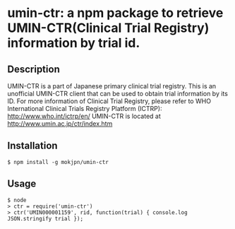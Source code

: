 # umin-ctr: a npm package to retrieve UMIN-CTR(Clinical Trial Registry) information by trial id.

## Description

UMIN-CTR is a part of Japanese primary clinical trial registry. This is an unofficial UMIN-CTR client that can be used to obtain trial information by its ID.
For more information of Clinical Trial Registry, please refer to WHO International Clinical Trials Registry Platform (ICTRP): http://www.who.int/ictrp/en/
UMIN-CTR is located at http://www.umin.ac.jp/ctr/index.htm

## Installation

```
$ npm install -g mokjpn/umin-ctr
```

## Usage

```
$ node
> ctr = require('umin-ctr')
> ctr('UMIN000001159', rid, function(trial) { console.log JSON.stringify trial });
```
